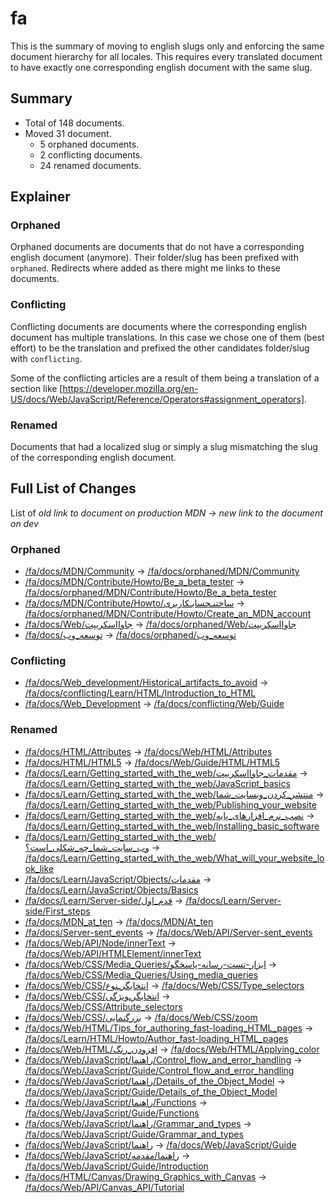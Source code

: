 # fa

This is the summary of moving to english slugs only and enforcing the same
document hierarchy for all locales. This requires every translated document to
have exactly one corresponding english document with the same slug.

## Summary

* Total of 148 documents.
* Moved 31 document.
  * 5 orphaned documents.
  * 2 conflicting documents.
  * 24 renamed documents.

## Explainer

### Orphaned

Orphaned documents are documents that do not have a corresponding english
document (anymore). Their folder/slug has been prefixed with `orphaned`.
Redirects where added as there might me links to these documents.

### Conflicting

Conflicting documents are documents where the corresponding english document has
multiple translations. In this case we chose one of them (best effort) to be the
translation and prefixed the other candidates folder/slug with `conflicting`.

Some of the conflicting articles are a result of them being a translation of a
section like
[https://developer.mozilla.org/en-US/docs/Web/JavaScript/Reference/Operators#assignment_operators].

### Renamed

Documents that had a localized slug or simply a slug mismatching the slug of the
corresponding english document.

## Full List of Changes

List of _old link to document on production MDN_
→ _new link to the document on dev_

### Orphaned

* [/fa/docs/MDN/Community](https://developer.mozilla.org/fa/docs/MDN/Community) → [/fa/docs/orphaned/MDN/Community](https://unslugged.content.dev.mdn.mozit.cloud/fa/docs/orphaned/MDN/Community)
* [/fa/docs/MDN/Contribute/Howto/Be_a_beta_tester](https://developer.mozilla.org/fa/docs/MDN/Contribute/Howto/Be_a_beta_tester) → [/fa/docs/orphaned/MDN/Contribute/Howto/Be_a_beta_tester](https://unslugged.content.dev.mdn.mozit.cloud/fa/docs/orphaned/MDN/Contribute/Howto/Be_a_beta_tester)
* [/fa/docs/MDN/Contribute/Howto/ساختنـحسابـکاربری](https://developer.mozilla.org/fa/docs/MDN/Contribute/Howto/ساختنـحسابـکاربری) → [/fa/docs/orphaned/MDN/Contribute/Howto/Create_an_MDN_account](https://unslugged.content.dev.mdn.mozit.cloud/fa/docs/orphaned/MDN/Contribute/Howto/Create_an_MDN_account)
* [/fa/docs/Web/جاوااسکریپت](https://developer.mozilla.org/fa/docs/Web/جاوااسکریپت) → [/fa/docs/orphaned/Web/جاوااسکریپت](https://unslugged.content.dev.mdn.mozit.cloud/fa/docs/orphaned/Web/جاوااسکریپت)
* [/fa/docs/توسعه_وب](https://developer.mozilla.org/fa/docs/توسعه_وب) → [/fa/docs/orphaned/توسعه_وب](https://unslugged.content.dev.mdn.mozit.cloud/fa/docs/orphaned/توسعه_وب)

### Conflicting
* [/fa/docs/Web_development/Historical_artifacts_to_avoid](https://developer.mozilla.org/fa/docs/Web_development/Historical_artifacts_to_avoid) → [/fa/docs/conflicting/Learn/HTML/Introduction_to_HTML](https://unslugged.content.dev.mdn.mozit.cloud/fa/docs/conflicting/Learn/HTML/Introduction_to_HTML)
* [/fa/docs/Web_Development](https://developer.mozilla.org/fa/docs/Web_Development) → [/fa/docs/conflicting/Web/Guide](https://unslugged.content.dev.mdn.mozit.cloud/fa/docs/conflicting/Web/Guide)

### Renamed
* [/fa/docs/HTML/Attributes](https://developer.mozilla.org/fa/docs/HTML/Attributes) → [/fa/docs/Web/HTML/Attributes](https://unslugged.content.dev.mdn.mozit.cloud/fa/docs/Web/HTML/Attributes)
* [/fa/docs/HTML/HTML5](https://developer.mozilla.org/fa/docs/HTML/HTML5) → [/fa/docs/Web/Guide/HTML/HTML5](https://unslugged.content.dev.mdn.mozit.cloud/fa/docs/Web/Guide/HTML/HTML5)
* [/fa/docs/Learn/Getting_started_with_the_web/مقدمات_جاوااسکریپت](https://developer.mozilla.org/fa/docs/Learn/Getting_started_with_the_web/مقدمات_جاوااسکریپت) → [/fa/docs/Learn/Getting_started_with_the_web/JavaScript_basics](https://unslugged.content.dev.mdn.mozit.cloud/fa/docs/Learn/Getting_started_with_the_web/JavaScript_basics)
* [/fa/docs/Learn/Getting_started_with_the_web/منتشر_کردن_وبسایت_شما](https://developer.mozilla.org/fa/docs/Learn/Getting_started_with_the_web/منتشر_کردن_وبسایت_شما) → [/fa/docs/Learn/Getting_started_with_the_web/Publishing_your_website](https://unslugged.content.dev.mdn.mozit.cloud/fa/docs/Learn/Getting_started_with_the_web/Publishing_your_website)
* [/fa/docs/Learn/Getting_started_with_the_web/نصب_نرم_افزارهای_پایه](https://developer.mozilla.org/fa/docs/Learn/Getting_started_with_the_web/نصب_نرم_افزارهای_پایه) → [/fa/docs/Learn/Getting_started_with_the_web/Installing_basic_software](https://unslugged.content.dev.mdn.mozit.cloud/fa/docs/Learn/Getting_started_with_the_web/Installing_basic_software)
* [/fa/docs/Learn/Getting_started_with_the_web/وب_سایت_شما_چه_شکلی_است؟](https://developer.mozilla.org/fa/docs/Learn/Getting_started_with_the_web/وب_سایت_شما_چه_شکلی_است؟) → [/fa/docs/Learn/Getting_started_with_the_web/What_will_your_website_look_like](https://unslugged.content.dev.mdn.mozit.cloud/fa/docs/Learn/Getting_started_with_the_web/What_will_your_website_look_like)
* [/fa/docs/Learn/JavaScript/Objects/مقدمات](https://developer.mozilla.org/fa/docs/Learn/JavaScript/Objects/مقدمات) → [/fa/docs/Learn/JavaScript/Objects/Basics](https://unslugged.content.dev.mdn.mozit.cloud/fa/docs/Learn/JavaScript/Objects/Basics)
* [/fa/docs/Learn/Server-side/قدم_اول](https://developer.mozilla.org/fa/docs/Learn/Server-side/قدم_اول) → [/fa/docs/Learn/Server-side/First_steps](https://unslugged.content.dev.mdn.mozit.cloud/fa/docs/Learn/Server-side/First_steps)
* [/fa/docs/MDN_at_ten](https://developer.mozilla.org/fa/docs/MDN_at_ten) → [/fa/docs/MDN/At_ten](https://unslugged.content.dev.mdn.mozit.cloud/fa/docs/MDN/At_ten)
* [/fa/docs/Server-sent_events](https://developer.mozilla.org/fa/docs/Server-sent_events) → [/fa/docs/Web/API/Server-sent_events](https://unslugged.content.dev.mdn.mozit.cloud/fa/docs/Web/API/Server-sent_events)
* [/fa/docs/Web/API/Node/innerText](https://developer.mozilla.org/fa/docs/Web/API/Node/innerText) → [/fa/docs/Web/API/HTMLElement/innerText](https://unslugged.content.dev.mdn.mozit.cloud/fa/docs/Web/API/HTMLElement/innerText)
* [/fa/docs/Web/CSS/Media_Queries/ابزار-تست-رسانه-پاسخگو](https://developer.mozilla.org/fa/docs/Web/CSS/Media_Queries/ابزار-تست-رسانه-پاسخگو) → [/fa/docs/Web/CSS/Media_Queries/Using_media_queries](https://unslugged.content.dev.mdn.mozit.cloud/fa/docs/Web/CSS/Media_Queries/Using_media_queries)
* [/fa/docs/Web/CSS/انتخابگرـنوع](https://developer.mozilla.org/fa/docs/Web/CSS/انتخابگرـنوع) → [/fa/docs/Web/CSS/Type_selectors](https://unslugged.content.dev.mdn.mozit.cloud/fa/docs/Web/CSS/Type_selectors)
* [/fa/docs/Web/CSS/انتخابگرـویژگی](https://developer.mozilla.org/fa/docs/Web/CSS/انتخابگرـویژگی) → [/fa/docs/Web/CSS/Attribute_selectors](https://unslugged.content.dev.mdn.mozit.cloud/fa/docs/Web/CSS/Attribute_selectors)
* [/fa/docs/Web/CSS/بزرگنمایی](https://developer.mozilla.org/fa/docs/Web/CSS/بزرگنمایی) → [/fa/docs/Web/CSS/zoom](https://unslugged.content.dev.mdn.mozit.cloud/fa/docs/Web/CSS/zoom)
* [/fa/docs/Web/HTML/Tips_for_authoring_fast-loading_HTML_pages](https://developer.mozilla.org/fa/docs/Web/HTML/Tips_for_authoring_fast-loading_HTML_pages) → [/fa/docs/Learn/HTML/Howto/Author_fast-loading_HTML_pages](https://unslugged.content.dev.mdn.mozit.cloud/fa/docs/Learn/HTML/Howto/Author_fast-loading_HTML_pages)
* [/fa/docs/Web/HTML/افزودن_رنگ](https://developer.mozilla.org/fa/docs/Web/HTML/افزودن_رنگ) → [/fa/docs/Web/HTML/Applying_color](https://unslugged.content.dev.mdn.mozit.cloud/fa/docs/Web/HTML/Applying_color)
* [/fa/docs/Web/JavaScript/راهنما/Control_flow_and_error_handling](https://developer.mozilla.org/fa/docs/Web/JavaScript/راهنما/Control_flow_and_error_handling) → [/fa/docs/Web/JavaScript/Guide/Control_flow_and_error_handling](https://unslugged.content.dev.mdn.mozit.cloud/fa/docs/Web/JavaScript/Guide/Control_flow_and_error_handling)
* [/fa/docs/Web/JavaScript/راهنما/Details_of_the_Object_Model](https://developer.mozilla.org/fa/docs/Web/JavaScript/راهنما/Details_of_the_Object_Model) → [/fa/docs/Web/JavaScript/Guide/Details_of_the_Object_Model](https://unslugged.content.dev.mdn.mozit.cloud/fa/docs/Web/JavaScript/Guide/Details_of_the_Object_Model)
* [/fa/docs/Web/JavaScript/راهنما/Functions](https://developer.mozilla.org/fa/docs/Web/JavaScript/راهنما/Functions) → [/fa/docs/Web/JavaScript/Guide/Functions](https://unslugged.content.dev.mdn.mozit.cloud/fa/docs/Web/JavaScript/Guide/Functions)
* [/fa/docs/Web/JavaScript/راهنما/Grammar_and_types](https://developer.mozilla.org/fa/docs/Web/JavaScript/راهنما/Grammar_and_types) → [/fa/docs/Web/JavaScript/Guide/Grammar_and_types](https://unslugged.content.dev.mdn.mozit.cloud/fa/docs/Web/JavaScript/Guide/Grammar_and_types)
* [/fa/docs/Web/JavaScript/راهنما](https://developer.mozilla.org/fa/docs/Web/JavaScript/راهنما) → [/fa/docs/Web/JavaScript/Guide](https://unslugged.content.dev.mdn.mozit.cloud/fa/docs/Web/JavaScript/Guide)
* [/fa/docs/Web/JavaScript/راهنما/مقدمه](https://developer.mozilla.org/fa/docs/Web/JavaScript/راهنما/مقدمه) → [/fa/docs/Web/JavaScript/Guide/Introduction](https://unslugged.content.dev.mdn.mozit.cloud/fa/docs/Web/JavaScript/Guide/Introduction)
* [/fa/docs/HTML/Canvas/Drawing_Graphics_with_Canvas](https://developer.mozilla.org/fa/docs/HTML/Canvas/Drawing_Graphics_with_Canvas) → [/fa/docs/Web/API/Canvas_API/Tutorial](https://unslugged.content.dev.mdn.mozit.cloud/fa/docs/Web/API/Canvas_API/Tutorial)
